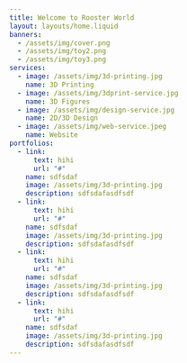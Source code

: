 ```yaml
---
title: Welcome to Rooster World
layout: layouts/home.liquid
banners:
  - /assets/img/cover.png
  - /assets/img/toy2.png
  - /assets/img/toy3.png
services:
  - image: /assets/img/3d-printing.jpg
    name: 3D Printing
  - image: /assets/img/3dprint-service.jpg
    name: 3D Figures
  - image: /assets/img/design-service.jpg
    name: 2D/3D Design
  - image: /assets/img/web-service.jpeg
    name: Website
portfolios:
  - link:
      text: hihi
      url: "#"
    name: sdfsdaf
    image: /assets/img/3d-printing.jpg
    description: sdfsdafasdfsdf
  - link:
      text: hihi
      url: "#"
    name: sdfsdaf
    image: /assets/img/3d-printing.jpg
    description: sdfsdafasdfsdf
  - link:
      text: hihi
      url: "#"
    name: sdfsdaf
    image: /assets/img/3d-printing.jpg
    description: sdfsdafasdfsdf
  - link:
      text: hihi
      url: "#"
    name: sdfsdaf
    image: /assets/img/3d-printing.jpg
    description: sdfsdafasdfsdf
---
```

